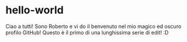 # hello-world

Ciao a tutti!
Sono Roberto e vi do il benvenuto nel mio magico ed oscuro profilo GitHub!
Questo è il primo di una lunghissima serie di edit! :D
